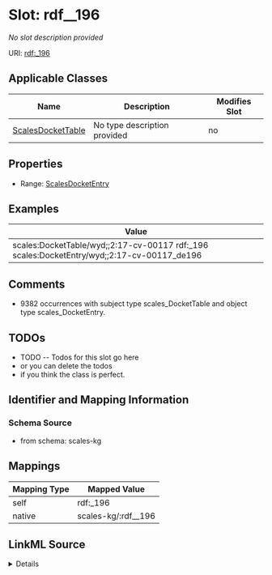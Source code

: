 

# Slot: rdf__196


_No slot description provided_





URI: [rdf:_196](http://www.w3.org/1999/02/22-rdf-syntax-ns#_196)



<!-- no inheritance hierarchy -->





## Applicable Classes

| Name | Description | Modifies Slot |
| --- | --- | --- |
| [ScalesDocketTable](../classes/ScalesDocketTable.md) | No type description provided |  no  |







## Properties

* Range: [ScalesDocketEntry](../classes/ScalesDocketEntry.md)






## Examples

| Value |
| --- |
| scales:DocketTable/wyd;;2:17-cv-00117 rdf:_196 scales:DocketEntry/wyd;;2:17-cv-00117_de196 |

## Comments

* 9382 occurrences with subject type scales_DocketTable and object type scales_DocketEntry.

## TODOs

* TODO -- Todos for this slot go here
* or you can delete the todos
* if you think the class is perfect.

## Identifier and Mapping Information







### Schema Source


* from schema: scales-kg




## Mappings

| Mapping Type | Mapped Value |
| ---  | ---  |
| self | rdf:_196 |
| native | scales-kg/:rdf__196 |




## LinkML Source

<details>
```yaml
name: rdf__196
description: No slot description provided
todos:
- TODO -- Todos for this slot go here
- or you can delete the todos
- if you think the class is perfect.
comments:
- 9382 occurrences with subject type scales_DocketTable and object type scales_DocketEntry.
examples:
- value: scales:DocketTable/wyd;;2:17-cv-00117 rdf:_196 scales:DocketEntry/wyd;;2:17-cv-00117_de196
from_schema: scales-kg
rank: 1000
slot_uri: rdf:_196
alias: rdf__196
domain_of:
- scales_DocketTable
range: scales_DocketEntry

```
</details>